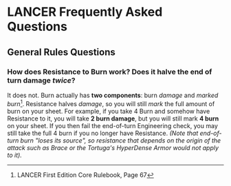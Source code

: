 # LANCER Frequently Asked Questions

## General Rules Questions

### How does Resistance to Burn work? Does it halve the end of turn damage *twice*?
It does not. Burn actually has **two components**: burn *damage* and *marked burn*[^1]. Resistance halves *damage*, so you will still *mark* the full amount of burn on your sheet.
For example, if you take 4 Burn and somehow have Resistance to it, you will take **2 burn damage**, but you will still mark **4 burn** on your sheet. If you then fail the end-of-turn Engineering check, you may still take the full 4 burn if you no longer have Resistance. *(Note that end-of-turn burn "loses its source", so resistance that depends on the origin of the attack such as Brace or the Tortuga's HyperDense Armor would not apply to it).*

[^1]: LANCER First Edition Core Rulebook, Page 67